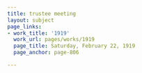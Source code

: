 ```yaml
---
title: trustee meeting
layout: subject
page_links:
- work_title: '1919'
  work_url: pages/works/1919
  page_title: Saturday, February 22, 1919
  page_anchor: page-806

---
```

